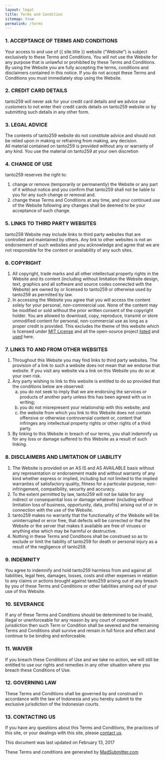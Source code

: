 ```yaml
---
layout: legal
title: Terms and Condition
sitemap: true
permalink: /terms
---
```

<p><h3>1. ACCEPTANCE OF TERMS AND CONDITIONS</h3></p>
<p>Your access to and use of {{ site.title }} website ("Website") is subject exclusively to these Terms and Conditions. You will not use the Website for any purpose that is unlawful or prohibited by these Terms and Conditions. By using the Website you are fully accepting the terms, conditions and disclaimers contained in this notice. If you do not accept these Terms and Conditions you must immediately stop using the Website.</p>

<p><h3>2. CREDIT CARD DETAILS</h3></p>
<p>tanto259 will never ask for your credit card details and we advice our customers to not enter their credit cards details on tanto259 website or by submitting such details in any other form.</p>

<p><h3>3. LEGAL ADVICE</h3></p>
<p>The contents of tanto259 website do not constitute advice and should not be relied upon in making or refraining from making, any decision. <br /> All material contained on tanto259 is provided without any or warranty of any kind. You use the material on tanto259 at your own discretion</p>

<p><h3>4. CHANGE OF USE</h3></p>
<p>tanto259 reserves the right to:<br /><ol>
<li>change or remove (temporarily or permanently) the Website or any part of it without notice and you confirm that tanto259 shall not be liable to you for any such change or removal and.</li>
<li>change these Terms and Conditions at any time, and your continued use of the Website following any changes shall be deemed to be your acceptance of such change.</li></ol></p>

<p><h3>5. LINKS TO THIRD PARTY WEBSITES</h3></p>
<p>tanto259 Website may include links to third party websites that are controlled and maintained by others. Any link to other websites is not an endorsement of such websites and you acknowledge and agree that we are not responsible for the content or availability of any such sites.</p>

<p><h3>6. COPYRIGHT</h3></p><ol>
<p><li>All copyright, trade marks and all other intellectual property rights in the Website and its content (including without limitation the Website design, text, graphics and all software and source codes connected with the Website) are owned by or licensed to tanto259 or otherwise used by tanto259 as permitted by law.</li>
<li>In accessing the Website you agree that you will access the content solely for your personal, non-commercial use. None of the content may be modified or sold without the prior written consent of the copyright holder. You are allowed to download, copy, reproduce, transmit or store unmodified content for personal, non-commercial use as long as a proper credit is provided. This excludes the theme of this website which is licensed under <a href="https://github.com/tanto259/tanto259.github.io/blob/master/LICENSE" target="_blank" rel="noopener noreferrer">MIT License</a> and all the open-source project <a href="https://github.com/tanto259/tanto259.github.io#project-license" target="_blank" rel="noopener noreferrer">listed</a> and <a href="https://github.com/tanto259/tanto259.github.io/blob/master/licensing" target="_blank" rel="noopener noreferrer">used</a> here.</li></p></ol>

<p><h3>7. LINKS TO AND FROM OTHER WEBSITES</h3></p><ol>
<p><li>Throughout this Website you may find links to third party websites. The provision of a link to such a website does not mean that we endorse that website. If you visit any website via a link on this Website you do so at your own risk.</li>
<li>Any party wishing to link to this website is entitled to do so provided that the conditions below are observed:<br /><ol type="a"><li>you do not seek to imply that we are endorsing the services or products of another party unless this has been agreed with us in writing;</li><li>you do not misrepresent your relationship with this website; and</li><li>the website from which you link to this Website does not contain offensive or otherwise controversial content or, content that infringes any intellectual property rights or other rights of a third party.</li></ol></li>
<li>By linking to this Website in breach of our terms, you shall indemnify us for any loss or damage suffered to this Website as a result of such linking.</li></p></ol>

<p><h3>8. DISCLAIMERS AND LIMITATION OF LIABILITY</h3></p><ol>
<p><li>The Website is provided on an AS IS and AS AVAILABLE basis without any representation or endorsement made and without warranty of any kind whether express or implied, including but not limited to the implied warranties of satisfactory quality, fitness for a particular purpose, non-infringement, compatibility, security and accuracy.</li>
<li>To the extent permitted by law, tanto259 will not be liable for any indirect or consequential loss or damage whatever (including without limitation loss of business, opportunity, data, profits) arising out of or in connection with the use of the Website.</li>
<li>tanto259 makes no warranty that the functionality of the Website will be uninterrupted or error free, that defects will be corrected or that the Website or the server that makes it available are free of viruses or anything else which may be harmful or destructive.</li>
<li>Nothing in these Terms and Conditions shall be construed so as to exclude or limit the liability of tanto259 for death or personal injury as a result of the negligence of tanto259.</li></p></ol>

<p><h3>9. INDEMNITY</h3></p>
<p>You agree to indemnify and hold tanto259 harmless from and against all liabilities, legal fees, damages, losses, costs and other expenses in relation to any claims or actions brought against tanto259 arising out of any breach by you of these Terms and Conditions or other liabilities arising out of your use of this Website.</p>

<p><h3>10. SEVERANCE</h3></p>
<p>If any of these Terms and Conditions should be determined to be invalid, illegal or unenforceable for any reason by any court of competent jurisdiction then such Term or Condition shall be severed and the remaining Terms and Conditions shall survive and remain in full force and effect and continue to be binding and enforceable.</p>

<p><h3>11. WAIVER</h3></p>
<p>If you breach these Conditions of Use and we take no action, we will still be entitled to use our rights and remedies in any other situation where you breach these Conditions of Use.</p>

<p><h3>12. GOVERNING LAW</h3></p>
<p>These Terms and Conditions shall be governed by and construed in accordance with the law of Indonesia and you hereby submit to the exclusive jurisdiction of the Indonesian courts.</p>

<p><h3>13. CONTACTING US</h3></p>
<p>If you have any questions about this Terms and Conditions, the practices of this site, or your dealings with this site, please <a href="{{ site.url }}/contact">contact us</a>.</p>

<p>This document was last updated on February 13, 2017</p>

These Terms and conditions are generated by <a href='http://madsubmitter.com' target="_blank" rel="noopener noreferrer">MadSubmitter.com</a>
<!-- Terms and conditions generator from http://madsubmitter.com -->